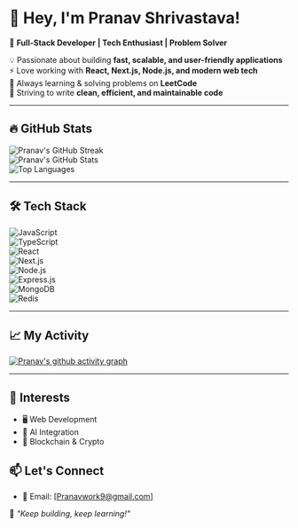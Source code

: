 # 👋 Hey, I'm Pranav Shrivastava!  

🚀 **Full-Stack Developer | Tech Enthusiast | Problem Solver**  

💡 Passionate about building **fast, scalable, and user-friendly applications**  
⚡ Love working with **React, Next.js, Node.js, and modern web tech**  
🧠 Always learning & solving problems on **LeetCode**  
🎯 Striving to write **clean, efficient, and maintainable code**  

---

## 🔥 GitHub Stats  

![Pranav's GitHub Streak](https://streak-stats.demolab.com/?user=Pranavshrivastava0611&theme=radical&hide_border=true)  
![Pranav's GitHub Stats](https://github-readme-stats.vercel.app/api?username=Pranavshrivastava0611&show_icons=true&theme=radical&hide_border=true)  
![Top Languages](https://github-readme-stats.vercel.app/api/top-langs/?username=Pranavshrivastava0611&layout=compact&theme=radical&hide_border=true)  

---

## 🛠 Tech Stack  
![JavaScript](https://img.shields.io/badge/JavaScript-F7DF1E?style=for-the-badge&logo=javascript&logoColor=black)  
![TypeScript](https://img.shields.io/badge/TypeScript-3178C6?style=for-the-badge&logo=typescript&logoColor=white)  
![React](https://img.shields.io/badge/React-20232A?style=for-the-badge&logo=react&logoColor=61DAFB)  
![Next.js](https://img.shields.io/badge/Next.js-000000?style=for-the-badge&logo=nextdotjs&logoColor=white)  
![Node.js](https://img.shields.io/badge/Node.js-339933?style=for-the-badge&logo=nodedotjs&logoColor=white)  
![Express.js](https://img.shields.io/badge/Express.js-000000?style=for-the-badge&logo=express&logoColor=white)  
![MongoDB](https://img.shields.io/badge/MongoDB-47A248?style=for-the-badge&logo=mongodb&logoColor=white)  
![Redis](https://img.shields.io/badge/Redis-DC382D?style=for-the-badge&logo=redis&logoColor=white)  

---

## 📈 My Activity  
[![Pranav's github activity graph](https://github-readme-activity-graph.vercel.app/graph?username=Pranavshrivastava0611)](https://github.com/ashutosh00710/github-readme-activity-graph)

---

## 🌱 Interests  
- 🖥️ Web Development  
- 🤖 AI Integration  
- 🔗 Blockchain & Crypto  

## 📫 Let's Connect  
- 📧 Email: [Pranavwork9@gmail.com]  



🚀 _"Keep building, keep learning!"_  
